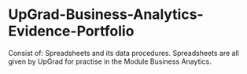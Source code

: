 # UpGrad-Business-Analytics-Evidence-Portfolio
Consist of: Spreadsheets and its data procedures.
Spreadsheets are all given by UpGrad for practise in the Module Business Anaytics.
